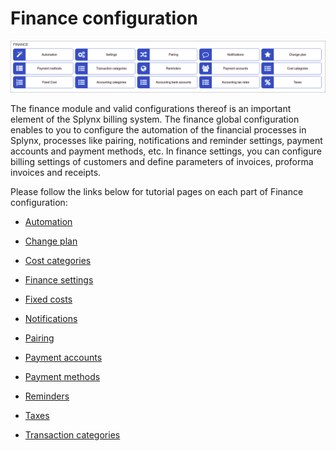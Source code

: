 Finance configuration
=============

![Finance Config](finance.png)

The finance module and valid configurations thereof is an important element of the Splynx billing system. The finance global configuration enables to you to configure the automation of the financial processes in Splynx, processes like pairing, notifications and reminder settings, payment accounts and payment methods, etc. In finance settings, you can configure billing settings of customers and define parameters of invoices, proforma invoices and receipts.

Please follow the links below for tutorial pages on each part of Finance configuration:

* [ Automation](configuration/finance/automation/automation.md)

* [Change plan](configuration/finance/change_plan/change_plan.md)

* [ Cost categories](configuration/finance/cost_categories/cost_categories.md)

* [ Finance settings](configuration/finance/finance_settings/finance_settings.md)

* [ Fixed costs](configuration/finance/fixed_costs/fixed_costs.md)

* [ Notifications](configuration/finance/notifications/notifications.md)

* [ Pairing](configuration/finance/pairing/pairing.md)

* [ Payment accounts](configuration/finance/payment_accounts/payment_accounts.md)

* [ Payment methods](configuration/finance/payment_methods/payment_methods.md)

* [ Reminders](configuration/finance/reminders/reminders.md)

* [Taxes](configuration/finance/taxes/taxes.md)

* [ Transaction categories](configuration/finance/transaction_categories/transaction_categories.md)
